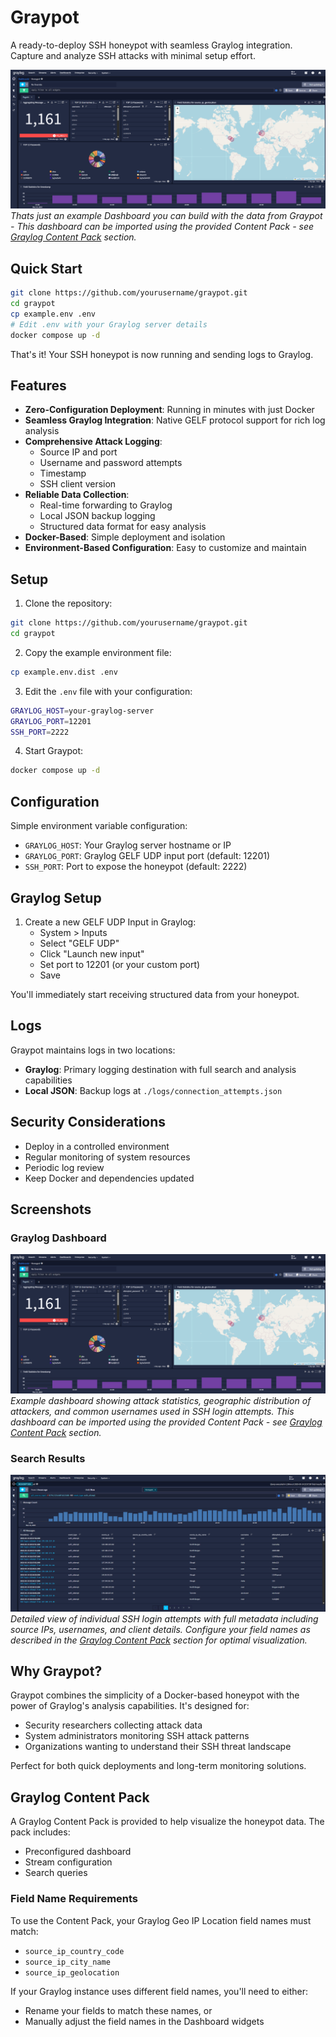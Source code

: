 # Graypot

A ready-to-deploy SSH honeypot with seamless Graylog integration. Capture and analyze SSH attacks with minimal setup effort.

![Graylog Dashboard](Screenshots/GraylogDashboard.png)
*Thats just an example Dashboard you can build with the data from Graypot - This dashboard can be imported using the provided Content Pack - see [Graylog Content Pack](#graylog-content-pack) section.*

## Quick Start
```bash
git clone https://github.com/yourusername/graypot.git
cd graypot
cp example.env .env
# Edit .env with your Graylog server details
docker compose up -d
```
That's it! Your SSH honeypot is now running and sending logs to Graylog.

## Features

- **Zero-Configuration Deployment**: Running in minutes with just Docker
- **Seamless Graylog Integration**: Native GELF protocol support for rich log analysis
- **Comprehensive Attack Logging**:
  - Source IP and port
  - Username and password attempts
  - Timestamp
  - SSH client version
- **Reliable Data Collection**:
  - Real-time forwarding to Graylog
  - Local JSON backup logging
  - Structured data format for easy analysis
- **Docker-Based**: Simple deployment and isolation
- **Environment-Based Configuration**: Easy to customize and maintain

## Setup

1. Clone the repository:
```bash
git clone https://github.com/yourusername/graypot.git
cd graypot
```

2. Copy the example environment file:
```bash
cp example.env.dist .env
```

3. Edit the `.env` file with your configuration:
```bash
GRAYLOG_HOST=your-graylog-server
GRAYLOG_PORT=12201
SSH_PORT=2222
```

4. Start Graypot:
```bash
docker compose up -d
```

## Configuration

Simple environment variable configuration:

- `GRAYLOG_HOST`: Your Graylog server hostname or IP
- `GRAYLOG_PORT`: Graylog GELF UDP input port (default: 12201)
- `SSH_PORT`: Port to expose the honeypot (default: 2222)

## Graylog Setup

1. Create a new GELF UDP Input in Graylog:
   - System > Inputs
   - Select "GELF UDP"
   - Click "Launch new input"
   - Set port to 12201 (or your custom port)
   - Save

You'll immediately start receiving structured data from your honeypot.

## Logs

Graypot maintains logs in two locations:
- **Graylog**: Primary logging destination with full search and analysis capabilities
- **Local JSON**: Backup logs at `./logs/connection_attempts.json`

## Security Considerations

- Deploy in a controlled environment
- Regular monitoring of system resources
- Periodic log review
- Keep Docker and dependencies updated

## Screenshots

### Graylog Dashboard
![Graylog Dashboard](Screenshots/GraylogDashboard.png)
*Example dashboard showing attack statistics, geographic distribution of attackers, and common usernames used in SSH login attempts. This dashboard can be imported using the provided Content Pack - see [Graylog Content Pack](#graylog-content-pack) section.*

### Search Results
![Search Interface](Screenshots/GraylogSearch.png)
*Detailed view of individual SSH login attempts with full metadata including source IPs, usernames, and client details. Configure your field names as described in the [Graylog Content Pack](#graylog-content-pack) section for optimal visualization.*

## Why Graypot?

Graypot combines the simplicity of a Docker-based honeypot with the power of Graylog's analysis capabilities. It's designed for:
- Security researchers collecting attack data
- System administrators monitoring SSH attack patterns
- Organizations wanting to understand their SSH threat landscape

Perfect for both quick deployments and long-term monitoring solutions.

## Graylog Content Pack

A Graylog Content Pack is provided to help visualize the honeypot data. The pack includes:
- Preconfigured dashboard
- Stream configuration
- Search queries

### Field Name Requirements

To use the Content Pack, your Graylog Geo IP Location field names must match:
- `source_ip_country_code`
- `source_ip_city_name`
- `source_ip_geolocation`

If your Graylog instance uses different field names, you'll need to either:
- Rename your fields to match these names, or
- Manually adjust the field names in the Dashboard widgets 